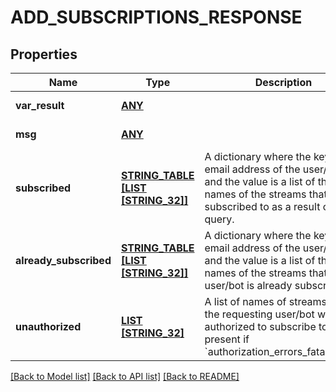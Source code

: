# ADD_SUBSCRIPTIONS_RESPONSE

## Properties
Name | Type | Description | Notes
------------ | ------------- | ------------- | -------------
**var_result** | [**ANY**](.md) |  | [default to null]
**msg** | [**ANY**](.md) |  | [default to null]
**subscribed** | [**STRING_TABLE [LIST [STRING_32]]**](LIST.md) | A dictionary where the key is the email address of the user/bot and the value is a list of the names of the streams that were subscribed to as a result of the query.  | [optional] [default to null]
**already_subscribed** | [**STRING_TABLE [LIST [STRING_32]]**](LIST.md) | A dictionary where the key is the email address of the user/bot and the value is a list of the names of the streams that the user/bot is already subscribed to.  | [optional] [default to null]
**unauthorized** | [**LIST [STRING_32]**](STRING_32.md) | A list of names of streams that the requesting user/bot was not authorized to subscribe to.  Only present if &#x60;authorization_errors_fatal&#x3D;false&#x60;.  | [optional] [default to null]

[[Back to Model list]](../README.md#documentation-for-models) [[Back to API list]](../README.md#documentation-for-api-endpoints) [[Back to README]](../README.md)


